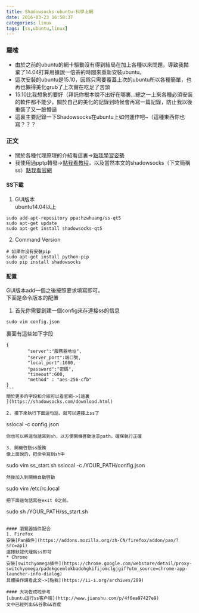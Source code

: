 ```yaml
---
title: Shadowsocks-ubuntu-科學上網
date: 2016-03-23 16:58:37
categories: linux
tags: [ss,ubuntu,linux]
---
```

### 羅嗦
* 由於之前的ubuntu的網卡驅動沒有得到結局在加上各種以來問題，導致我拋棄了14.04打算用據說一倍茶的時間來重新安裝ubuntu。
* 這次安裝的ubuntu是15.10，因爲只需要覆蓋上次的ubuntu所以各種簡單，也再也懶得美化grub了上次實在吃足了苦頭
* 15.10比我想象的要好（拜託你根本說不出好在哪裏...總之一上來各種必須安裝的軟件都不能少，關於自己的美化的記錄到時候會再寫一篇記錄，防止我以後重裝了又一臉懵逼
* 這裏主要記錄一下Shadowsocks在ubuntu上如何運作吧~（這種東西你也寫？？？

### 正文
* 關於各種代理原理的介紹看這裏->[點我學習姿勢](https://hengyunabc.github.io/something-about-science-surf-the-internet/)
* 我使用過pptp轉發->[點我看教程](http://blog.fens.me/ubuntu-vpn-pptp/)，以及當然本文的shadowsocks（下文簡稱ss）[點我看官網](https://shadowsocks.com/)

#### SS下載
1. GUI版本  
ubuntu14.04以上
```
sudo add-apt-repository ppa:hzwhuang/ss-qt5
sudo apt-get update
sudo apt-get install shadowsocks-qt5
```
2. Command Version  
```
# 如果你沒有安裝pip
sudo apt-get install python-pip
sudo pip install shadowsocks
```
<!--more-->
#### 配置
GUI版本add一個之後按照要求填寫即可。  
下面是命令版本的配置
1. 首先你需要創建一個config來存連接ss的信息  
```
sudo vim config.json
```
裏面有這些如下字段
```
{
        "server":"服務器地址",
        "server_port":端口號,
        "local_port":1080,
        "password":"密碼",
        "timeout":600,
        "method" : "aes-256-cfb"
}                                                                                                                                                                ```
關於更多的字段和介紹可以看官網->[這裏
](https://shadowsocks.com/download.html)

2. 接下來執行下面這句話，就可以連接上ss了
```
sslocal -c config.json
```
你也可以將這句話寫到sh，以方便開機啓動注意path，確保執行正確

3. 開機啓動ss服務
像上面說的，把命令寫到sh中
```
sudo vim ss_start.sh
sslocal -c /YOUR_PATH/config.json
```
然後加入到開機自動啓動
```
sudo vim /etc/rc.local
```
把下面這句話寫在exit 0之前。
```
sudo sh /YOUR_PATH/ss_start.sh
```

#### 瀏覽器插件配合
1. Firefox  
安裝[Pan插件](https://addons.mozilla.org/zh-CN/firefox/addon/pan/?src=api)  
選擇默認代理爲ss即可
* Chrome
安裝[switchyomega插件](https://chrome.google.com/webstore/detail/proxy-switchyomega/padekgcemlokbadohgkifijomclgjgif?utm_source=chrome-app-launcher-info-dialog)  
具體操作請看此文->[點我](https://ii-i.org/archives/289)

#### 大功告成啦參考
[ubuntu运行ss客户端](http://www.jianshu.com/p/4f6ea97427e9)  
文中已經列出&&谷歌&&百度
